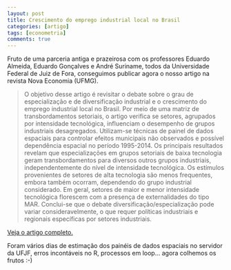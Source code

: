 ```yaml
---
layout: post
title: Crescimento do emprego industrial local no Brasil
categories: [artigo]
tags: [econometria]
comments: true
---
```


Fruto de uma parceria antiga e prazeirosa com os professores Eduardo Almeida, Eduardo Gonçalves e André Suriname, todos da Universidade Federal de Juiz de Fora, conseguimos publicar agora o nosso artigo na revista Nova Economia (UFMG).

<!--more-->

> O objetivo desse artigo é revisitar o debate sobre o grau de especialização e de diversificação industrial e o crescimento do emprego industrial local no Brasil. Por meio de uma matriz de transbordamentos setoriais, o artigo verifica se setores, agrupados por intensidade tecnológica, influenciam o desempenho de grupos industriais desagregados. Utilizam-se técnicas de painel de dados espaciais para controlar efeitos municipais não observados e possível dependência espacial no período 1995-2014. Os principais resultados revelam que especializações em grupos setoriais de baixa tecnologia geram transbordamentos para diversos outros grupos industriais, independentemente do nível de intensidade tecnológica. Os estímulos provenientes de setores de alta tecnologia são menos frequentes, embora também ocorram, dependendo do grupo industrial considerado. Em geral, setores de maior e menor intensidade tecnológica florescem com a presença de externalidades do tipo MAR. Conclui-se que o debate diversificação/especialização pode variar consideravelmente, o que requer políticas industriais e regionais específicas por setores industriais.

[Veja o artigo completo.](http://dx.doi.org/10.1590/0103-6351/3301)

Foram vários dias de estimação dos painéis de dados espaciais no servidor da UFJF, erros incontáveis no R, processos em loop... agora colhemos os frutos :-)

